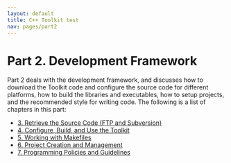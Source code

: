```yaml
---
layout: default
title: C++ Toolkit test
nav: pages/part2
---
```



Part 2\. Development Framework
============================================

Part 2 deals with the development framework, and discusses how to download the Toolkit code and configure the source code for different platforms, how to build the libraries and executables, how to setup projects, and the recommended style for writing code. The following is a list of chapters in this part:

-   [3. Retrieve the Source Code (FTP and Subversion)](ch_getcode_svn.html)
-   [4. Configure, Build, and Use the Toolkit](ch_config.html)
-   [5. Working with Makefiles](ch_build.html)
-   [6. Project Creation and Management](ch_proj.html)
-   [7. Programming Policies and Guidelines](ch_style.html)


